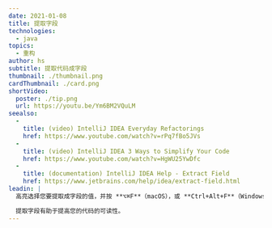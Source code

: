 ```yaml
---
date: 2021-01-08
title: 提取字段
technologies:
  - java
topics:
  - 重构
author: hs
subtitle: 提取代码成字段
thumbnail: ./thumbnail.png
cardThumbnail: ./card.png
shortVideo:
  poster: ./tip.png
  url: https://youtu.be/Ym6BM2VQuLM
seealso:
  - 
    title: (video) IntelliJ IDEA Everyday Refactorings
    href: https://www.youtube.com/watch?v=rPq7fBo5JVs
  - 
    title: (video) IntelliJ IDEA 3 Ways to Simplify Your Code
    href: https://www.youtube.com/watch?v=HgWU25YwDfc
  - 
    title: (documentation) IntelliJ IDEA Help - Extract Field
    href: https://www.jetbrains.com/help/idea/extract-field.html
leadin: |
  高亮选择您要提取成字段的值，并按 **⌥⌘F**（macOS），或 **Ctrl+Alt+F**（Windows/Linux）来提取它。

  提取字段有助于提高您的代码的可读性。
---
```


